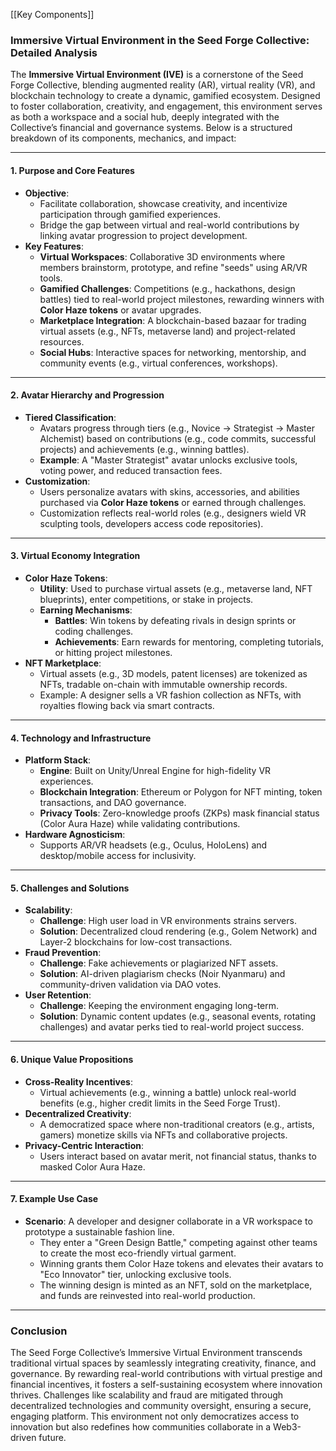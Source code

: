 [[Key Components]]
### **Immersive Virtual Environment in the Seed Forge Collective: Detailed Analysis**

The **Immersive Virtual Environment (IVE)** is a cornerstone of the Seed Forge Collective, blending augmented reality (AR), virtual reality (VR), and blockchain technology to create a dynamic, gamified ecosystem. Designed to foster collaboration, creativity, and engagement, this environment serves as both a workspace and a social hub, deeply integrated with the Collective’s financial and governance systems. Below is a structured breakdown of its components, mechanics, and impact:

---

#### **1. Purpose and Core Features**

- **Objective**:
    - Facilitate collaboration, showcase creativity, and incentivize participation through gamified experiences.
    - Bridge the gap between virtual and real-world contributions by linking avatar progression to project development.
- **Key Features**:
    - **Virtual Workspaces**: Collaborative 3D environments where members brainstorm, prototype, and refine "seeds" using AR/VR tools.
    - **Gamified Challenges**: Competitions (e.g., hackathons, design battles) tied to real-world project milestones, rewarding winners with **Color Haze tokens** or avatar upgrades.
    - **Marketplace Integration**: A blockchain-based bazaar for trading virtual assets (e.g., NFTs, metaverse land) and project-related resources.
    - **Social Hubs**: Interactive spaces for networking, mentorship, and community events (e.g., virtual conferences, workshops).

---

#### **2. Avatar Hierarchy and Progression**

- **Tiered Classification**:
    - Avatars progress through tiers (e.g., Novice → Strategist → Master Alchemist) based on contributions (e.g., code commits, successful projects) and achievements (e.g., winning battles).
    - **Example**: A "Master Strategist" avatar unlocks exclusive tools, voting power, and reduced transaction fees.
- **Customization**:
    - Users personalize avatars with skins, accessories, and abilities purchased via **Color Haze tokens** or earned through challenges.
    - Customization reflects real-world roles (e.g., designers wield VR sculpting tools, developers access code repositories).

---

#### **3. Virtual Economy Integration**

- **Color Haze Tokens**:
    - **Utility**: Used to purchase virtual assets (e.g., metaverse land, NFT blueprints), enter competitions, or stake in projects.
    - **Earning Mechanisms**:
        - **Battles**: Win tokens by defeating rivals in design sprints or coding challenges.
        - **Achievements**: Earn rewards for mentoring, completing tutorials, or hitting project milestones.
- **NFT Marketplace**:
    - Virtual assets (e.g., 3D models, patent licenses) are tokenized as NFTs, tradable on-chain with immutable ownership records.
    - Example: A designer sells a VR fashion collection as NFTs, with royalties flowing back via smart contracts.

---

#### **4. Technology and Infrastructure**

- **Platform Stack**:
    - **Engine**: Built on Unity/Unreal Engine for high-fidelity VR experiences.
    - **Blockchain Integration**: Ethereum or Polygon for NFT minting, token transactions, and DAO governance.
    - **Privacy Tools**: Zero-knowledge proofs (ZKPs) mask financial status (Color Aura Haze) while validating contributions.
- **Hardware Agnosticism**:
    - Supports AR/VR headsets (e.g., Oculus, HoloLens) and desktop/mobile access for inclusivity.

---

#### **5. Challenges and Solutions**

- **Scalability**:
    - **Challenge**: High user load in VR environments strains servers.
    - **Solution**: Decentralized cloud rendering (e.g., Golem Network) and Layer-2 blockchains for low-cost transactions.
- **Fraud Prevention**:
    - **Challenge**: Fake achievements or plagiarized NFT assets.
    - **Solution**: AI-driven plagiarism checks (Noir Nyanmaru) and community-driven validation via DAO votes.
- **User Retention**:
    - **Challenge**: Keeping the environment engaging long-term.
    - **Solution**: Dynamic content updates (e.g., seasonal events, rotating challenges) and avatar perks tied to real-world project success.

---

#### **6. Unique Value Propositions**

- **Cross-Reality Incentives**:
    - Virtual achievements (e.g., winning a battle) unlock real-world benefits (e.g., higher credit limits in the Seed Forge Trust).
- **Decentralized Creativity**:
    - A democratized space where non-traditional creators (e.g., artists, gamers) monetize skills via NFTs and collaborative projects.
- **Privacy-Centric Interaction**:
    - Users interact based on avatar merit, not financial status, thanks to masked Color Aura Haze.

---

#### **7. Example Use Case**

- **Scenario**: A developer and designer collaborate in a VR workspace to prototype a sustainable fashion line.
    - They enter a "Green Design Battle," competing against other teams to create the most eco-friendly virtual garment.
    - Winning grants them Color Haze tokens and elevates their avatars to "Eco Innovator" tier, unlocking exclusive tools.
    - The winning design is minted as an NFT, sold on the marketplace, and funds are reinvested into real-world production.

---

### **Conclusion**

The Seed Forge Collective’s Immersive Virtual Environment transcends traditional virtual spaces by seamlessly integrating creativity, finance, and governance. By rewarding real-world contributions with virtual prestige and financial incentives, it fosters a self-sustaining ecosystem where innovation thrives. Challenges like scalability and fraud are mitigated through decentralized technologies and community oversight, ensuring a secure, engaging platform. This environment not only democratizes access to innovation but also redefines how communities collaborate in a Web3-driven future.